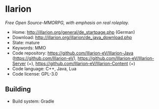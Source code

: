 # Ilarion

_Free Open Source-MMORPG, with emphasis on real roleplay._

- Home: http://illarion.org/general/de_startpage.php (German)
- Download: http://illarion.org/illarion/de_java_download.php
- State: mature
- Keywords: MMO
- Code repository: https://github.com/Illarion-eV/Illarion-Java (https://github.com/Illarion-eV), https://github.com/Illarion-eV/Illarion-Server (+), https://github.com/Illarion-eV/Illarion-Content (+)
- Code language: C++, Java, Lua
- Code license: GPL-3.0

## Building

- Build system: Gradle

